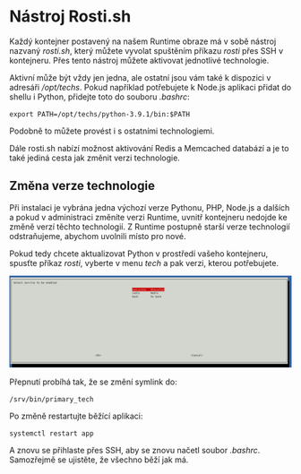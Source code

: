 # Nástroj Rosti.sh

Každý kontejner postavený na našem Runtime obraze má v sobě nástroj nazvaný *rosti.sh*, který můžete vyvolat spuštěním příkazu *rosti* přes SSH v kontejneru. Přes tento nástroj můžete aktivovat jednotlivé technologie.

Aktivní může být vždy jen jedna, ale ostatní jsou vám také k dispozici v adresáři */opt/techs*. Pokud například potřebujete k Node.js aplikaci přidat do shellu i Python, přidejte toto do souboru *.bashrc*:

    export PATH=/opt/techs/python-3.9.1/bin:$PATH

Podobně to můžete provést i s ostatními technologiemi.

Dále rosti.sh nabízí možnost aktivování Redis a Memcached databází a je to také jediná cesta jak změnit verzi technologie.

## Změna verze technologie

Při instalaci je vybrána jedna výchozí verze Pythonu, PHP, Node.js a dalších a pokud v administraci změníte verzi Runtime, uvnitř kontejneru nedojde ke změně verzí těchto technologií. Z Runtime postupně starší verze technologií odstraňujeme, abychom uvolnili místo pro nové.

Pokud tedy chcete aktualizovat Python v prostředí vašeho kontejneru, spusťte příkaz *rosti*, vyberte v menu *tech* a pak verzi, kterou potřebujete.

![Technologie v rosti.sh](../imgs/rosti-services.png)

Přepnutí probíhá tak, že se změní symlink do:

    /srv/bin/primary_tech

Po změně restartujte běžící aplikaci:

    systemctl restart app

A znovu se přihlaste přes SSH, aby se znovu načetl soubor *.bashrc*. Samozřejmě se ujistěte, že všechno běží jak má.
